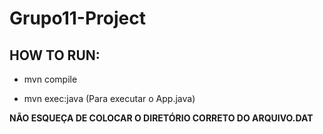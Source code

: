 # Grupo11-Project

## HOW TO RUN:

- mvn compile

- mvn exec:java (Para executar o App.java)

**NÃO ESQUEÇA DE COLOCAR O DIRETÓRIO CORRETO DO ARQUIVO.DAT**

